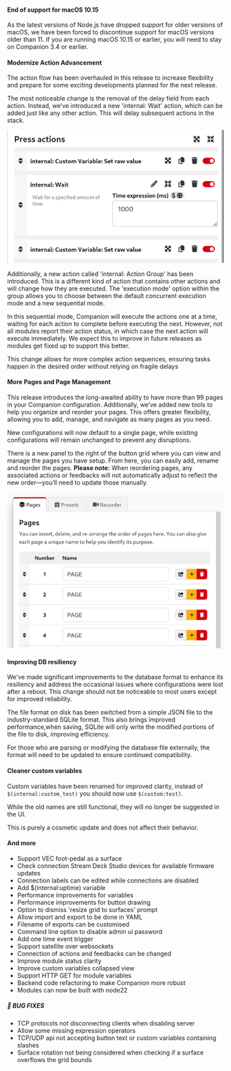 
#### End of support for macOS 10.15

As the latest versions of Node.js have dropped support for older versions of macOS, we have been forced to discontinue support for macOS versions older than 11. If you are running macOS 10.15 or earlier, you will need to stay on Companion 3.4 or earlier. 

#### Modernize Action Advancement

The action flow has been overhauled in this release to increase flexibility and prepare for some exciting developments planned for the next release.

The most noticeable change is the removal of the delay field from each action. Instead, we’ve introduced a new 'internal: Wait' action, which can be added just like any other action. This will delay subsequent actions in the stack.

![Wait action example](v3-5-0/action-wait.png?raw=true 'Wait action example')

Additionally, a new action called 'internal: Action Group' has been introduced. This is a different kind of action that contains other actions and will change how they are executed. The 'execution mode' option within the group allows you to choose between the default concurrent execution mode and a new sequential mode.

In this sequential mode, Companion will execute the actions one at a time, waiting for each action to complete before executing the next. However, not all modules report their action status, in which case the next action will execute immediately. We expect this to improve in future releases as modules get fixed up to support this better.

This change allows for more complex action sequences, ensuring tasks happen in the desired order without relying on fragile delays


#### More Pages and Page Management 

This release introduces the long-awaited ability to have more than 99 pages in your Companion configuration. Additionally, we’ve added new tools to help you organize and reorder your pages. This offers greater flexibility, allowing you to add, manage, and navigate as many pages as you need.  

New configurations will now default to a single page, while existing configurations will remain unchanged to prevent any disruptions.

There is a new panel to the right of the button grid where you can view and manage the pages you have setup. From here, you can easily add, rename and reorder the pages. __Please note:__ When reordering pages, any associated actions or feedbacks will not automatically adjust to reflect the new order—you’ll need to update those manually.

![Page sidebar](v3-5-0/page-sidebar.png?raw=true 'Page sidebar')


#### Improving DB resiliency 

We've made significant improvements to the database format to enhance its resiliency and address the occasional issues where configurations were lost after a reboot.
This change should not be noticeable to most users except for improved reliability.

The file format on disk has been switched from a simple JSON file to the industry-standard SQLite format. This also brings improved performance,when saving, SQLite will only write the modified portions of the file to disk, improving efficiency.

For those who are parsing or modifying the database file externally, the format will need to be updated to ensure continued compatibility.


#### Cleaner custom variables

Custom variables have been renamed for improved clarity, instead of `$(internal:custom_test)` you should now use `$(custom:test)`.

While the old names are still functional, they will no longer be suggested in the UI.

This is purely a cosmetic update and does not affect their behavior.


#### And more

- Support VEC foot-pedal as a surface
- Check connection Stream Deck Studio devices for available firmware updates
- Connection labels can be edited while connections are disabled
- Add $(internal:uptime) variable
- Performance improvements for variables
- Performance improvements for button drawing
- Option to dismiss 'resize grid to surfaces' prompt
- Allow import and export to be done in YAML
- Filename of exports can be customised
- Command line option to disable admin ui password
- Add one time event trigger
- Support satellite over websockets
- Connection of actions and feedbacks can be changed
- Improve module status clarity
- Improve custom variables collapsed view
- Support HTTP GET for module variables
- Backend code refactoring to make Companion more robust
- Modules can now be built with node22

##### 🐞 BUG FIXES

- TCP protocols not disconnecting clients when disabling server
- Allow some missing expression operators
- TCP/UDP api not accepting button text or custom variables containing slashes
- Surface rotation not being considered when checking if a surface overflows the grid bounds
